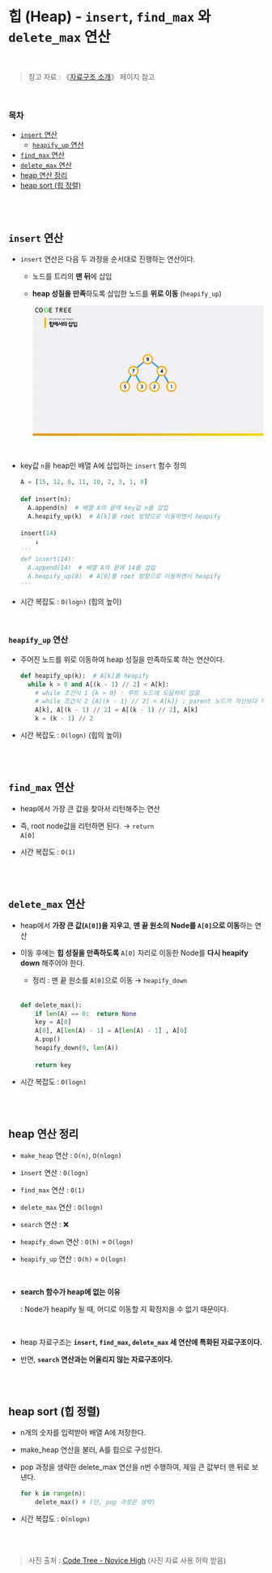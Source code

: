 # 힙 (Heap) - <code>insert</code>, <code>find_max</code> 와 <code>delete_max</code> 연산

<br/>

> 참고 자료 : 《<a href="https://github.com/SangYoonLee1231/TIL/blob/main/DataStructure/data_structure_introduction.md">자료구조 소개</a>》 페이지 참고

<br/>

### 목차

- <a href="https://github.com/SangYoonLee1231/TIL/blob/main/DataStructure/heap_insert_delete_max.md#insert-%EC%97%B0%EC%82%B0"><code>insert</code> 연산</a>
  - <a href="https://github.com/SangYoonLee1231/TIL/blob/main/DataStructure/heap_insert_delete_max.md#heapify_up-%EC%97%B0%EC%82%B0"><code>heapify_up</code> 연산</a>
- <a href="https://github.com/SangYoonLee1231/TIL/blob/main/DataStructure/heap_insert_delete_max.md#find_max-%EC%97%B0%EC%82%B0"><code>find_max</code> 연산</a>
- <a href="https://github.com/SangYoonLee1231/TIL/blob/main/DataStructure/heap_insert_delete_max.md#delete_max-%EC%97%B0%EC%82%B0"><code>delete_max</code> 연산</a>
- <a href="https://github.com/SangYoonLee1231/TIL/blob/main/DataStructure/heap_insert_delete_max.md#heap-%EC%97%B0%EC%82%B0-%EC%A0%95%EB%A6%AC">heap 연산 정리</a>
- <a href="https://github.com/SangYoonLee1231/TIL/blob/main/DataStructure/heap_insert_delete_max.md#heap-sort-%ED%9E%99-%EC%A0%95%EB%A0%AC">heap sort (힙 정렬)</a>

<br/><br/>

## <code>insert</code> 연산

- <code>insert</code> 연산은 다음 두 과정을 순서대로 진행하는 연산이다.

  - 노드를 트리의 <strong>맨 뒤</strong>에 삽입

  - <strong>heap 성질을 만족</strong>하도록 삽입한 노드를 <strong>위로 이동</strong> (<code>heapify_up</code>)

    <img src="img/heap_insert_delete_max.gif">

<br/>

- key값 <code>n</code>을 heap인 배열 A에 삽입하는 <code>insert</code> 함수 정의

  ```python
  A = [15, 12, 6, 11, 10, 2, 3, 1, 8]

  def insert(n):
    A.append(n)  # 배열 A의 끝에 key값 n을 삽입
    A.heapify_up(k)  # A[k]를 root 방향으로 이동하면서 heapify

  insert(14)
      ↓
  '''
  def insert(14):
    A.append(14)  # 배열 A의 끝에 14를 삽입
    A.heapify_up(9)  # A[9]를 root 방향으로 이동하면서 heapify
  '''
  ```

- 시간 복잡도 : <code>O(logn)</code> (힙의 높이)

<br/>

### <code>heapify_up</code> 연산

- 주어진 노드를 위로 이동하여 heap 성질을 만족하도록 하는 연산이다.

  ```python
  def heapify_up(k):  # A[k]를 heapify
    while k > 0 and A[(k - 1) // 2] < A[k]:
      # while 조건식 1 {k > 0} : 루트 노드에 도달하지 않음
      # while 조건식 2 {A[(k - 1) // 2] < A[k]} : parent 노드가 자신보다 작음
      A[k], A[(k - 1) // 2] = A[(k - 1) // 2], A[k]
      k = (k - 1) // 2
  ```

- 시간 복잡도 : <code>O(logn)</code> (힙의 높이)

<br/><br/>

## <code>find_max</code> 연산

- heap에서 가장 큰 값을 찾아서 리턴해주는 연산

- 즉, root node값을 리턴하면 된다. → <code>return A[0]</code>

- 시간 복잡도 : <code>O(1)</code>

<br/><br/>

## <code>delete_max</code> 연산

- heap에서 <strong>가장 큰 값(<code>A[0]</code>)을 지우고</strong>, <strong>맨 끝 원소의 Node를 <code>A[0]</code>으로 이동</strong>하는 연산

- 이동 후에는 <strong>힙 성질을 만족하도록</strong> <code>A[0]</code> 자리로 이동한 Node를 <strong>다시 heapify down</strong> 해주어야 한다.

  - 정리 : 맨 끝 원소를 <code>A[0]</code>으로 이동 → <code>heapify_down</code>

  <br/>

  ```python
  def delete_max():
      if len(A) == 0:  return None
      key = A[0]
      A[0], A[len(A) - 1] = A[len(A) - 1] , A[0]
      A.pop()
      heapify_down(0, len(A))

      return key
  ```

- 시간 복잡도 : <code>O(logn)</code>

<br/><br/>

## heap 연산 정리

- <code>make_heap</code> 연산 : <code>O(n)</code>, <code>O(nlogn)</code>

- <code>insert</code> 연산 : <code>O(logn)</code>

- <code>find_max</code> 연산 : <code>O(1)</code>

- <code>delete_max</code> 연산 : <code>O(logn)</code>

- <code>search</code> 연산 : ❌

- <code>heapify_down</code> 연산 : <code>O(h)</code> = <code>O(logn)</code>

- <code>heapify_up</code> 연산 : <code>O(h)</code> = <code>O(logn)</code>

<br/>

- <strong>search 함수가 heap에 없는 이유</strong>

  : Node가 heapify 될 때, 어디로 이동할 지 확정지을 수 없기 때문이다.

<br/>

- heap 자료구조는 <strong><code>insert</code>, <code>find_max</code>, <code>delete_max</code> 세 연산에 특화된 자료구조이다.</strong>

- 반면, <strong><code>search</code> 연산과는 어울리지 않는 자료구조이다.</strong>

<br/><br/>

## heap sort (힙 정렬)

- n개의 숫자를 입력받아 배열 A에 저장한다.

- make_heap 연산을 불러, A를 힙으로 구성한다.

- pop 과정을 생략한 delete_max 연산을 n번 수행하여, 제일 큰 값부터 맨 뒤로 보낸다.

  ```python
  for k in range(n):
      delete_max() # (단, pop 과정은 생략)
  ```

- 시간 복잡도 : <code>O(nlogn)</code>

<br/><br/>

> 사진 출처 : <a href="https://www.codetree.ai/missions">Code Tree - Novice High</a> (사진 자료 사용 허락 받음)
